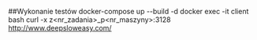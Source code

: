 ##Wykonanie testów
    docker-compose up --build -d
    docker exec -it client bash
    curl -x z<nr_zadania>_p<nr_maszyny>:3128 http://www.deepsloweasy.com/
